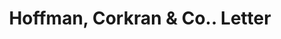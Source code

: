 ---
doi: 10.7916/D89C88J4
date_other: '1900'
date_other_textual: 1900-1909
form: correspondence
genre:
- Letters (correspondence)
name:
- Hoffman, Corkran & Co.
object_in_context_url: https://biggert.cul.columbia.edu/items/view/ave_biggert_01409
subject_hierarchical_geographic:
- Philadelphia, Pennsylvania, United States
subject_name:
- Hoffman, Corkran & Co.
title: Hoffman, Corkran & Co.. Letter
sort_title: Hoffman, Corkran & Co.. Letter
call_number: ave_biggert_01409
coordinates:
- 40.00944444444445,-75.13333333333334
pid: ave_biggert_01409
identifiers: ave_biggert_01409
permalink: /biggert/ave_biggert_01409/
layout: iiif-image-page
---